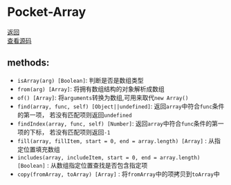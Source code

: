 # Pocket-Array
[返回](https://github.com/yanyj1993/pocket-es6)<br>
[查看源码](../src/pocket-array/index.js)
## methods:

* `isArray(arg) [Boolean]`: 判断是否是数组类型
* `from(arg) [Array]`: 将拥有数组结构的对象解析成数组
* `of() [Array]`: 将`arguments`转换为数组,可用来取代`new Array()`
* `find(array, func, self) [Object||undefined]`: 返回`array`中符合`func`条件的第一项， 若没有匹配项则返回`undefined`
* `findIndex(array, func, self) [Number]`: 返回`array`中符合`func`条件的第一项的下标， 若没有匹配项则返回`-1`
* `fill(array, fillItem, start = 0, end = array.length) [Array]` : 从指定位置填充数组
* `includes(array, includeItem, start = 0, end = array.length) [Boolean]` : 从数组指定位置查找是否包含指定项
* `copy(fromArray, toArray) [Array]` : 将`fromArray`中的项拷贝到`toArray`中
